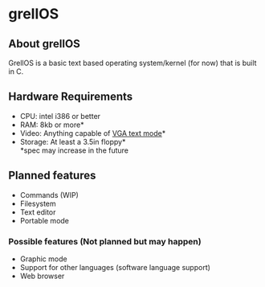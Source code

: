 # grellOS
## About grellOS
GrellOS is a basic text based operating system/kernel (for now) that is built in C.
## Hardware Requirements
+ CPU: intel i386 or better
+ RAM: 8kb or more*
+ Video: Anything capable of [VGA text mode](https://en.wikipedia.org/wiki/VGA_text_mode)*
+ Storage: At least a 3.5in floppy* <br>
*spec may increase in the future
## Planned features
+ Commands (WIP)
+ Filesystem
+ Text editor
+ Portable mode
### Possible features (Not planned but may happen)
+ Graphic mode
+ Support for other languages (software language support)
+ Web browser
